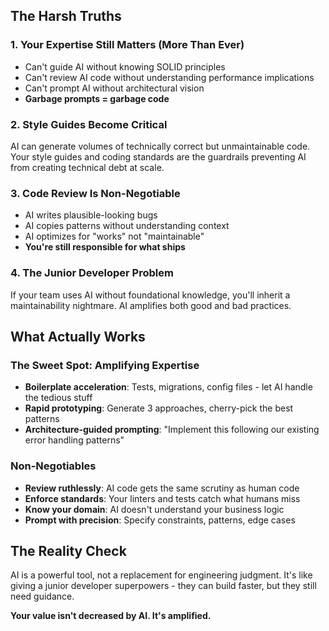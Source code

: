 ## The Harsh Truths

### 1. Your Expertise Still Matters (More Than Ever)
- Can't guide AI without knowing SOLID principles
- Can't review AI code without understanding performance implications
- Can't prompt AI without architectural vision
- **Garbage prompts = garbage code**

### 2. Style Guides Become Critical
AI can generate volumes of technically correct but unmaintainable code. Your style guides and coding standards are the guardrails preventing AI from creating technical debt at scale.

### 3. Code Review Is Non-Negotiable
- AI writes plausible-looking bugs
- AI copies patterns without understanding context
- AI optimizes for "works" not "maintainable"
- **You're still responsible for what ships**

### 4. The Junior Developer Problem
If your team uses AI without foundational knowledge, you'll inherit a maintainability nightmare. AI amplifies both good and bad practices.

## What Actually Works

### The Sweet Spot: Amplifying Expertise
- **Boilerplate acceleration**: Tests, migrations, config files - let AI handle the tedious stuff
- **Rapid prototyping**: Generate 3 approaches, cherry-pick the best patterns
- **Architecture-guided prompting**: "Implement this following our existing error handling patterns"

### Non-Negotiables
- **Review ruthlessly**: AI code gets the same scrutiny as human code
- **Enforce standards**: Your linters and tests catch what humans miss
- **Know your domain**: AI doesn't understand your business logic
- **Prompt with precision**: Specify constraints, patterns, edge cases

## The Reality Check

AI is a powerful tool, not a replacement for engineering judgment. It's like giving a junior developer superpowers - they can build faster, but they still need guidance.

**Your value isn't decreased by AI. It's amplified.**